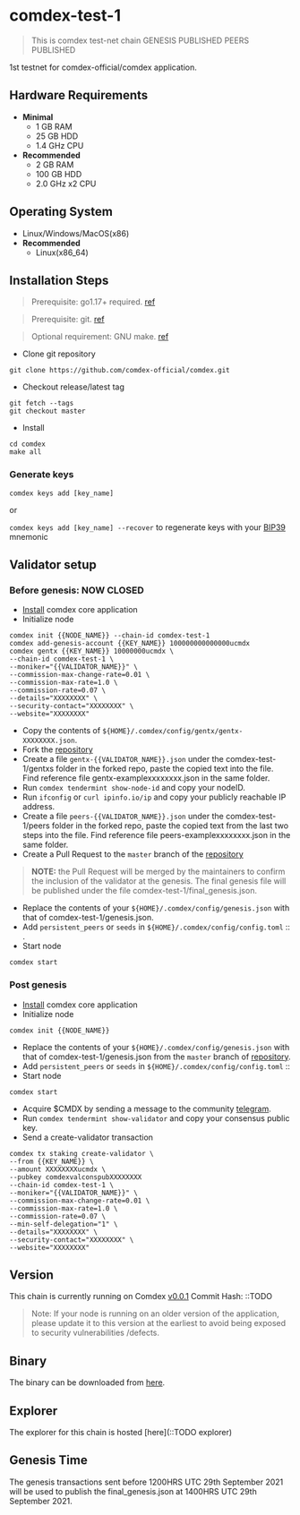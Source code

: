 # comdex-test-1
> This is comdex test-net chain
> GENESIS PUBLISHED
> PEERS PUBLISHED

1st testnet for comdex-official/comdex application.

## Hardware Requirements
* **Minimal**
    * 1 GB RAM
    * 25 GB HDD
    * 1.4 GHz CPU
* **Recommended**
    * 2 GB RAM
    * 100 GB HDD
    * 2.0 GHz x2 CPU

## Operating System
* Linux/Windows/MacOS(x86)
* **Recommended**
    * Linux(x86_64)

## Installation Steps
>Prerequisite: go1.17+ required. [ref](https://golang.org/doc/install)

>Prerequisite: git. [ref](https://github.com/git/git)

>Optional requirement: GNU make. [ref](https://www.gnu.org/software/make/manual/html_node/index.html)

* Clone git repository
```shell
git clone https://github.com/comdex-official/comdex.git
```
* Checkout release/latest tag
```shell
git fetch --tags
git checkout master
```
* Install
```shell
cd comdex
make all
```

### Generate keys

`comdex keys add [key_name]`

or

`comdex keys add [key_name] --recover` to regenerate keys with your [BIP39](https://github.com/bitcoin/bips/tree/master/bip-0039) mnemonic


## Validator setup

### Before genesis: NOW CLOSED

* [Install](#installation-steps) comdex core application
* Initialize node
```shell
comdex init {{NODE_NAME}} --chain-id comdex-test-1
comdex add-genesis-account {{KEY_NAME}} 100000000000000ucmdx
comdex gentx {{KEY_NAME}} 10000000ucmdx \
--chain-id comdex-test-1 \
--moniker="{{VALIDATOR_NAME}}" \
--commission-max-change-rate=0.01 \
--commission-max-rate=1.0 \
--commission-rate=0.07 \
--details="XXXXXXXX" \
--security-contact="XXXXXXXX" \
--website="XXXXXXXX"
```
* Copy the contents of `${HOME}/.comdex/config/gentx/gentx-XXXXXXXX.json`.
* Fork the [repository](https://github.com/comdex-official/comdex)
* Create a file `gentx-{{VALIDATOR_NAME}}.json` under the comdex-test-1/gentxs folder in the forked repo, paste the copied text into the file. Find reference file gentx-examplexxxxxxxx.json in the same folder.
* Run `comdex tendermint show-node-id` and copy your nodeID.
* Run `ifconfig` or `curl ipinfo.io/ip` and copy your publicly reachable IP address.
* Create a file `peers-{{VALIDATOR_NAME}}.json` under the comdex-test-1/peers folder in the forked repo, paste the copied text from the last two steps into the file. Find reference file peers-examplexxxxxxxx.json in the same folder.
* Create a Pull Request to the `master` branch of the [repository](https://github.com/comdex-official/comdex/)
>**NOTE:** the Pull Request will be merged by the maintainers to confirm the inclusion of the validator at the genesis. The final genesis file will be published under the file comdex-test-1/final_genesis.json.
* Replace the contents of your `${HOME}/.comdex/config/genesis.json` with that of comdex-test-1/genesis.json.
* Add `persistent_peers` or `seeds` in `${HOME}/.comdex/config/config.toml` :: .
* Start node
```shell
comdex start
```

### Post genesis

* [Install](#installation-steps) comdex core application
* Initialize node
```shell
comdex init {{NODE_NAME}}
```
* Replace the contents of your `${HOME}/.comdex/config/genesis.json` with that of comdex-test-1/genesis.json from the `master` branch of [repository](https://github.com/comdex-official/comdex).
* Add `persistent_peers` or `seeds` in `${HOME}/.comdex/config/config.toml` :: 
* Start node
```shell
comdex start
```
* Acquire $CMDX by sending a message to the community [telegram](https://t.me/ComdexChat).
* Run `comdex tendermint show-validator` and copy your consensus public key.
* Send a create-validator transaction
```
comdex tx staking create-validator \
--from {{KEY_NAME}} \
--amount XXXXXXXXucmdx \
--pubkey comdexvalconspubXXXXXXXX
--chain-id comdex-test-1 \
--moniker="{{VALIDATOR_NAME}}" \
--commission-max-change-rate=0.01 \
--commission-max-rate=1.0 \
--commission-rate=0.07 \
--min-self-delegation="1" \
--details="XXXXXXXX" \
--security-contact="XXXXXXXX" \
--website="XXXXXXXX"
```
## Version
This chain is currently running on Comdex [v0.0.1](https://github.com/comdex-official/comdex/releases/tag/v0.0.1)
Commit Hash: ::TODO
>Note: If your node is running on an older version of the application, please update it to this version at the earliest to avoid being exposed to security vulnerabilities /defects.

## Binary
The binary can be downloaded from [here](https://github.com/comdex-official/comdex/releases/tag/v0.0.1).

## Explorer
The explorer for this chain is hosted [here](::TODO explorer)

## Genesis Time
The genesis transactions sent before 1200HRS UTC 29th September 2021 will be used to publish the final_genesis.json at 1400HRS UTC 29th September 2021. 